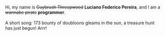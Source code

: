 Hi, my name is ~~Guybrush Threepwood~~ **Luciano Federico Pereira**, and I am a ~~wannabe pirate~~ **programmer**.<br><br>A short song: 173 bounty of doubloons gleams in the sun, a treasure hunt has just begun! Arrr!
